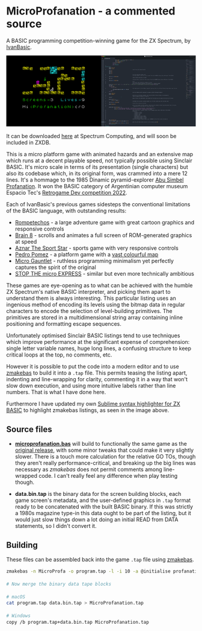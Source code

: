 # MicroProfanation - a commented source

A BASIC programming competition-winning game for the ZX Spectrum, by [IvanBasic](https://spectrumcomputing.co.uk/list?label_id=16585).

![MicroProfanation Screenshots](images/microprofanation.png "MicroProfanation Screenshots")

It can be downloaded [here](https://spectrumcomputing.co.uk/zxdb/add/public/uploads/38861_48_en.tap) at Spectrum Computing, and will soon be included in ZXDB.

This is a micro platform game with animated hazards and an extensive map which runs at a decent playable speed, not typically possible using Sinclair BASIC. It's micro scale in terms of its presentation (single characters) but also its codebase which, in its original form, was crammed into a mere 12 lines. It's a hommage to the 1985 Dinamic pyramid-explorer [Abu Simbel Profanation](https://spectrumcomputing.co.uk/entry/48/ZX-Spectrum/Abu_Simbel_Profanation). It won the BASIC category of Argentinian computer museum Espacio Tec's [Retrogame Dev competition 2022](https://twitter.com/tbrazil_speccy?ref_src=twsrc%5Etfw%7Ctwcamp%5Etweetembed%7Ctwterm%5E1589174459692650498%7Ctwgr%5E%7Ctwcon%5Es2_&ref_url=).

Each of IvanBasic's previous games sidesteps the conventional limitations of the BASIC language, with outstanding results:
- [Rompetechos](https://spectrumcomputing.co.uk/entry/30322/ZX-Spectrum/Rompetechos) - a large adventure game with great cartoon graphics and responsive controls
- [Brain 8](https://spectrumcomputing.co.uk/entry/34781/ZX-Spectrum/Brain_8) - scrolls and animates a full screen of ROM-generated graphics at speed
- [Aznar The Sport Star](https://spectrumcomputing.co.uk/entry/35104/ZX-Spectrum/Aznar_The_Sport_Star) - sports game with very responsive controls
- [Pedro Pomez](https://spectrumcomputing.co.uk/entry/35343/ZX-Spectrum/Pedro_Pomez) - a platform game with a [vast colourful map](https://maps.speccy.cz/map.php?id=PedroPomez&sort=4&part=16&ath=0)
- [Micro Gauntlet](https://bunsen.itch.io/micro-gauntlet-by-ivanbasic) - ruthless programming minimalism yet perfectly captures the spirit of the original
- [STOP THE micro EXPRESS](https://bunsen.itch.io/stop-the-micro-express-by-ivanbasic) - similar but even more technically ambitious

These games are eye-opening as to what can be achieved with the humble ZX Spectrum's native BASIC interpreter, and picking them apart to understand them is always interesting. This particular listing uses an ingenious method of encoding its levels using the bitmap data in regular characters to encode the selection of level-building primitives. The primitives are stored in a multidimensional string array containing inline positioning and formatting escape sequences.

Unfortunately optimised Sinclair BASIC listings tend to use techniques which improve performance at the significant expense of comprehension: single letter variable names, huge long lines, a confusing structure to keep critical loops at the top, no comments, etc.

However it is possible to put the code into a modern editor and to use [zmakebas](https://github.com/ohnosec/zmakebas) to build it into a ```.tap``` file. This permits teasing the listing apart, indenting and line-wrapping for clarity, commenting it in a way that won't slow down execution, and using more intuitive labels rather than line numbers. That is what I have done here.

Furthermore I have updated my own [Sublime syntax highlighter for ZX BASIC](https://github.com/patters-syno/zx-basic-syntax) to highlight zmakebas listings, as seen in the image above.

## Source files

- **[microprofanation.bas](https://github.com/patters-syno/profanation/blob/main/profanation.bas)** will build to functionally the same game as the [original release](https://spectrumcomputing.co.uk/zxdb/add/public/uploads/38861_48_en.tap), with some minor tweaks that could make it very slightly slower. There is a touch more calculation for the relative GO TOs, though they aren't really performance-critical, and breaking up the big lines was necessary as *zmakebas* does not permit comments among line-wrapped code. I can't really feel any difference when play testing though.

- **data.bin.tap** is the binary data for the screen building blocks, each game screen's metadata, and the user-defined graphics in ```.tap``` format ready to be concatenated with the built BASIC binary. If this was strictly a 1980s magazine type-in this data ought to be part of the listing, but it would just slow things down a lot doing an initial READ from DATA statements, so I didn't convert it.

## Building

These files can be assembled back into the game ```.tap``` file using [zmakebas](https://github.com/ohnosec/zmakebas).

  ```bash
  zmakebas -n MicroProfa -o program.tap -l -i 10 -a @initialise profanation.bas
  
  # Now merge the binary data tape blocks
  
  # macOS
  cat program.tap data.bin.tap > MicroProfanation.tap
  
  # Windows
  copy /b program.tap+data.bin.tap MicroProfanation.tap
  ```
  
